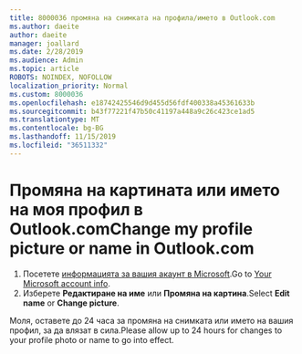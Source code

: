 ```yaml
---
title: 8000036 промяна на снимката на профила/името в Outlook.com
ms.author: daeite
author: daeite
manager: joallard
ms.date: 2/28/2019
ms.audience: Admin
ms.topic: article
ROBOTS: NOINDEX, NOFOLLOW
localization_priority: Normal
ms.custom: 8000036
ms.openlocfilehash: e18742425546d9d455d56fdf400338a45361633b
ms.sourcegitcommit: b43f77221f47b50c41197a448a9c26c423ce1ad5
ms.translationtype: MT
ms.contentlocale: bg-BG
ms.lasthandoff: 11/15/2019
ms.locfileid: "36511332"
---
```

# <a name="change-my-profile-picture-or-name-in-outlookcom"></a><span data-ttu-id="34502-102">Промяна на картината или името на моя профил в Outlook.com</span><span class="sxs-lookup"><span data-stu-id="34502-102">Change my profile picture or name in Outlook.com</span></span>

1. <span data-ttu-id="34502-103">Посетете [информацията за вашия акаунт в Microsoft](https://go.microsoft.com/fwlink/p/?linkid=860841).</span><span class="sxs-lookup"><span data-stu-id="34502-103">Go to [Your Microsoft account info](https://go.microsoft.com/fwlink/p/?linkid=860841).</span></span>
1. <span data-ttu-id="34502-104">Изберете **Редактиране на име** или **Промяна на картина**.</span><span class="sxs-lookup"><span data-stu-id="34502-104">Select **Edit name** or **Change picture**.</span></span>

<span data-ttu-id="34502-105">Моля, оставете до 24 часа за промяна на снимката или името на вашия профил, за да влязат в сила.</span><span class="sxs-lookup"><span data-stu-id="34502-105">Please allow up to 24 hours for changes to your profile photo or name to go into effect.</span></span>